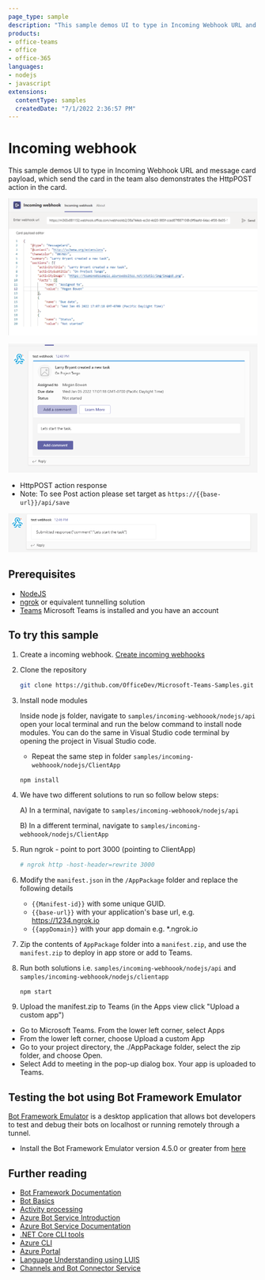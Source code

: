 ```yaml
---
page_type: sample
description: "This sample demos UI to type in Incoming Webhook URL and message card payload, which send the card in the team also demonstrates the HttpPOST action in the card. "
products:
- office-teams
- office
- office-365
languages:
- nodejs
- javascript
extensions:
  contentType: samples
  createdDate: "7/1/2022 2:36:57 PM"
---
```


# Incoming webhook

This sample demos UI to type in Incoming Webhook URL and message card payload, which send the card in the team also demonstrates the HttpPOST action in the card. 

![tab](Images/tab.png)

![card by webhook](Images/cardByWebhook.png)

- HttpPOST action response
- Note: To see Post action please set target as `https://{{base-url}}/api/save`

![post action response](Images/postActionResponse.png)

## Prerequisites

- [NodeJS](https://nodejs.org/en/)
- [ngrok](https://ngrok.com/) or equivalent tunnelling solution
- [Teams](https://teams.microsoft.com) Microsoft Teams is installed and you have an account


## To try this sample

1) Create a incoming webhook. [Create incoming webhooks](https://docs.microsoft.com/en-us/microsoftteams/platform/webhooks-and-connectors/how-to/add-incoming-webhook)

3) Clone the repository
   ```bash
   git clone https://github.com/OfficeDev/Microsoft-Teams-Samples.git
   ```
4) Install node modules

   Inside node js folder,  navigate to `samples/incoming-webhoook/nodejs/api` open your local terminal and run the below command to install node modules. You can do the same in Visual Studio code terminal by opening the project in Visual Studio code.

   - Repeat the same step in folder `samples/incoming-webhoook/nodejs/ClientApp`

    ```bash
    npm install
    ```
5) We have two different solutions to run so follow below steps:
 
   A) In a terminal, navigate to `samples/incoming-webhoook/nodejs/api`

   B) In a different terminal, navigate to `samples/incoming-webhoook/nodejs/ClientApp`

6) Run ngrok - point to port 3000 (pointing to ClientApp)

    ```bash
    # ngrok http -host-header=rewrite 3000
    ```
7) Modify the `manifest.json` in the `/AppPackage` folder and replace the following details
   - `{{Manifest-id}}` with some unique GUID.
   - `{{base-url}}` with your application's base url, e.g. https://1234.ngrok.io
   - `{{appDomain}}` with your app domain e.g. *.ngrok.io

8) Zip the contents of `AppPackage` folder into a `manifest.zip`, and use the `manifest.zip` to deploy in app store or add to Teams.

9) Run both solutions i.e. `samples/incoming-webhoook/nodejs/api` and `samples/incoming-webhoook/nodejs/clientapp`
    ```
    npm start
    ```
10) Upload the manifest.zip to Teams (in the Apps view click "Upload a custom app")
   - Go to Microsoft Teams. From the lower left corner, select Apps
   - From the lower left corner, choose Upload a custom App
   - Go to your project directory, the ./AppPackage folder, select the zip folder, and choose Open.
   - Select Add to meeting in the pop-up dialog box. Your app is uploaded to Teams.

## Testing the bot using Bot Framework Emulator

[Bot Framework Emulator](https://github.com/microsoft/botframework-emulator) is a desktop application that allows bot developers to test and debug their bots on localhost or running remotely through a tunnel.

- Install the Bot Framework Emulator version 4.5.0 or greater from [here](https://github.com/Microsoft/BotFramework-Emulator/releases)

## Further reading

- [Bot Framework Documentation](https://docs.botframework.com)
- [Bot Basics](https://docs.microsoft.com/azure/bot-service/bot-builder-basics?view=azure-bot-service-4.0)
- [Activity processing](https://docs.microsoft.com/en-us/azure/bot-service/bot-builder-concept-activity-processing?view=azure-bot-service-4.0)
- [Azure Bot Service Introduction](https://docs.microsoft.com/azure/bot-service/bot-service-overview-introduction?view=azure-bot-service-4.0)
- [Azure Bot Service Documentation](https://docs.microsoft.com/azure/bot-service/?view=azure-bot-service-4.0)
- [.NET Core CLI tools](https://docs.microsoft.com/en-us/dotnet/core/tools/?tabs=netcore2x)
- [Azure CLI](https://docs.microsoft.com/cli/azure/?view=azure-cli-latest)
- [Azure Portal](https://portal.azure.com)
- [Language Understanding using LUIS](https://docs.microsoft.com/en-us/azure/cognitive-services/luis/)
- [Channels and Bot Connector Service](https://docs.microsoft.com/en-us/azure/bot-service/bot-concepts?view=azure-bot-service-4.0)
